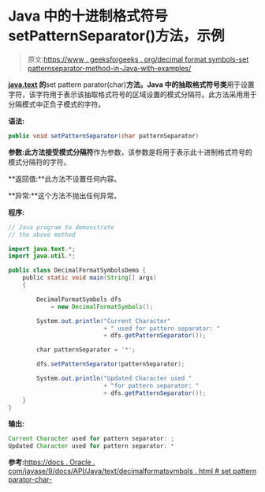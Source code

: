 # Java 中的十进制格式符号 setPatternSeparator()方法，示例

> 原文:[https://www . geeksforgeeks . org/decimal format symbols-set patternseparator-method-in-Java-with-examples/](https://www.geeksforgeeks.org/decimalformatsymbols-setpatternseparator-method-in-java-with-examples/)

**[java.text](https://www.geeksforgeeks.org/tag/java-text-package/) 的**set pattern parator(char)**方法。Java 中的抽取格式符号类**用于设置字符，该字符用于表示该抽取格式符号的区域设置的模式分隔符。此方法采用用于分隔模式中正负子模式的字符。

**语法:**

```java
public void setPatternSeparator(char patternSeparator)

```

**参数:**此方法接受**模式分隔符**作为参数，该参数是将用于表示此十进制格式符号的模式分隔符的字符。

**返回值:**此方法不设置任何内容。

**异常:**这个方法不抛出任何异常。

**程序:**

```java
// Java program to demonstrate
// the above method

import java.text.*;
import java.util.*;

public class DecimalFormatSymbolsDemo {
    public static void main(String[] args)
    {

        DecimalFormatSymbols dfs
            = new DecimalFormatSymbols();

        System.out.println("Current Character"
                           + " used for pattern separator: "
                           + dfs.getPatternSeparator());

        char patternSeparator = '*';

        dfs.setPatternSeparator(patternSeparator);

        System.out.println("Updated Character used "
                           + "for pattern separator: "
                           + dfs.getPatternSeparator());
    }
}
```

**输出:**

```java
Current Character used for pattern separator: ;
Updated Character used for pattern separator: *

```

**参考:**[https://docs . Oracle . com/javase/9/docs/API/Java/text/decimalformatsymbols . html # set pattern parator-char-](https://docs.oracle.com/javase/9/docs/api/java/text/DecimalFormatSymbols.html#setPatternSeparator-char-)